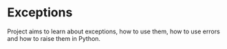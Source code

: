# Exceptions

Project  aims to learn about exceptions, how to use them, how to use errors and how to raise them in Python.
